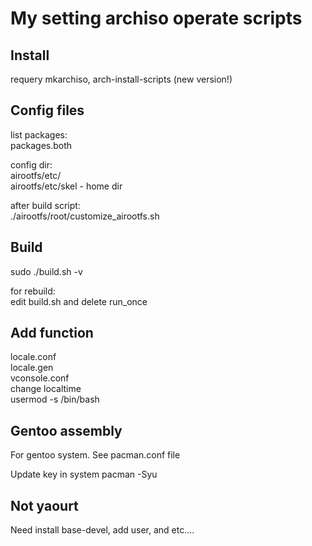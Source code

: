 My setting archiso operate scripts
=====================================
## Install 
requery mkarchiso, arch-install-scripts (new version!)


## Config files
list packages:  
packages.both  

config dir:  
airootfs/etc/  
airootfs/etc/skel - home dir  

after build script:  
./airootfs/root/customize_airootfs.sh   

## Build

sudo ./build.sh -v

for rebuild:  
edit build.sh and delete run_once  



## Add function

locale.conf  
locale.gen  
vconsole.conf  
change localtime  
usermod -s /bin/bash  



## Gentoo assembly

For gentoo system. See pacman.conf file

Update key in system
pacman -Syu


## Not yaourt
Need install base-devel, add user, and etc....
